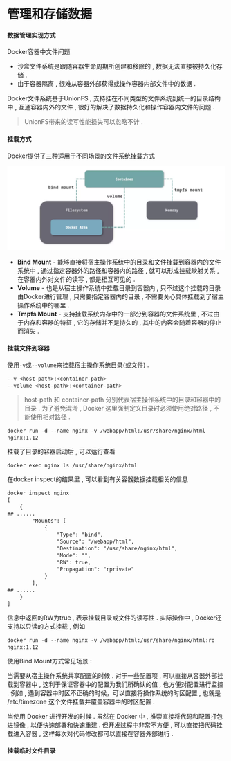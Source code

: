# 管理和存储数据

#### 数据管理实现方式

Docker容器中文件问题

* 沙盒文件系统是跟随容器生命周期所创建和移除的 , 数据无法直接被持久化存储 . 
* 由于容器隔离 , 很难从容器外部获得或操作容器内部文件中的数据 . 

Docker文件系统基于UnionFS , 支持挂在不同类型的文件系统到统一的目录结构中 , 互通容器内外的文件 , 很好的解决了数据持久化和操作容器内文件的问题 .

> UnionFS带来的读写性能损失可以忽略不计 .

#### 挂载方式

Docker提供了三种适用于不同场景的文件系统挂载方式

![](/assets/wenjianxitongguazai.png)

* **Bind Mount** - 能够直接将宿主操作系统中的目录和文件挂载到容器内的文件系统中 , 通过指定容器外的路径和容器内的路径 , 就可以形成挂载映射关系 , 在容器内外对文件的读写 , 都是相互可见的 . 
* **Volume** - 也是从宿主操作系统中挂载目录到容器内 , 只不过这个挂载的目录由Docker进行管理 , 只需要指定容器内的目录 , 不需要关心具体挂载到了宿主操作系统中的哪里 .
* **Tmpfs Mount** - 支持挂载系统内存中的一部分到容器的文件系统里 , 不过由于内存和容器的特征 , 它的存储并不是持久的 , 其中的内容会随着容器的停止而消失 . 

#### 挂载文件到容器

使用`-v`或`--volume`来挂载宿主操作系统目录\(或文件\) .

```
--v <host-path>:<container-path>
--volume <host-path>:<container-path>
```

> host-path 和 container-path 分别代表宿主操作系统中的目录和容器中的目录 . 为了避免混淆 , Docker 这里强制定义目录时必须使用绝对路径 , 不能使用相对路径 .

```
docker run -d --name nginx -v /webapp/html:/usr/share/nginx/html nginx:1.12
```

挂载了目录的容器启动后 , 可以运行查看

```
docker exec nginx ls /usr/share/nginx/html
```

在docker inspect的结果里 , 可以看到有关容器数据挂载相关的信息

```
docker inspect nginx
[
    {
## ......
        "Mounts": [
            {
                "Type": "bind",
                "Source": "/webapp/html",
                "Destination": "/usr/share/nginx/html",
                "Mode": "",
                "RW": true,
                "Propagation": "rprivate"
            }
        ],
## ......
    }
]
```

信息中返回的RW为true , 表示挂载目录或文件的读写性 . 实际操作中 , Docker还支持以只读的方式挂载 , 例如

```
docker run -d --name nginx -v /webapp/html:/usr/share/nginx/html:ro nginx:1.12
```

使用Bind Mount方式常见场景 :

当需要从宿主操作系统共享配置的时候 . 对于一些配置项 , 可以直接从容器外部挂载到容器中 , 这利于保证容器中的配置为我们所确认的值 , 也方便对配置进行监控 . 例如 , 遇到容器中时区不正确的时候，可以直接将操作系统的时区配置 , 也就是 /etc/timezone 这个文件挂载并覆盖容器中的时区配置 .

当使用 Docker 进行开发的时候 . 虽然在 Docker 中 , 推崇直接将代码和配置打包进镜像 , 以便快速部署和快速重建 . 但开发过程中非常不方便 , 可以直接把代码挂载进入容器 , 这样每次对代码修改都可以直接在容器外部进行 . 

#### 挂载临时文件目录



